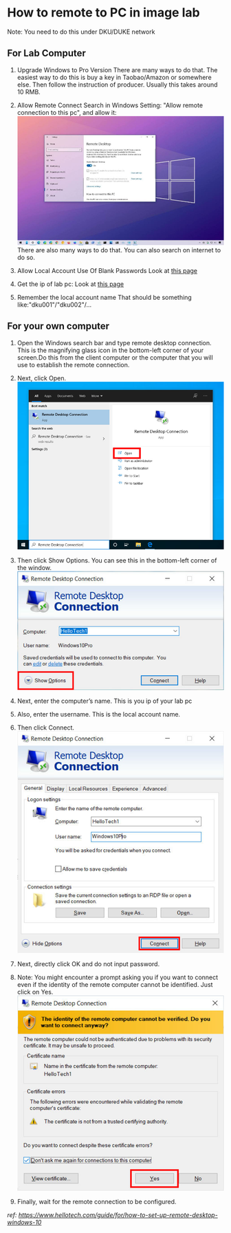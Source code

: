 # How to remote to PC in image lab
Note: You need to do this under DKU/DUKE network
## For Lab Computer

1. Upgrade Windows to Pro Version
There are many ways to do that. The easiest way to do this is buy a key in Taobao/Amazon or somewhere else. Then follow the instruction of producer. Usually this takes around 10 RMB.

2. Allow Remote Connect
Search in Windows Setting: "Allow remote connection to this pc", and allow it:
![](./remote_lab_img/windows-10-remote-desktop-enabled_hero.jpg)
There are also many ways to do that. You can also search on internet to do so.

3. Allow Local Account Use Of Blank Passwords
Look at [this page](https://www.kapilarya.com/limit-local-account-use-of-blank-passwords-to-console-logon-only#:~:text=1%201.%20Press%20%2B%20R%20and%20put%20secpol.msc,policy%20setting%20to%20Enabled%20and%20click%20Apply.%20)

4. Get the ip of lab pc:
Look at [this page](https://support.microsoft.com/en-us/windows/find-your-ip-address-in-windows-f21a9bbc-c582-55cd-35e0-73431160a1b9#Category=Windows_10)

5. Remember the local account name
That should be something like:"dku001"/"dku002"/...

## For your own computer

1. Open the Windows search bar and type remote desktop connection. This is the magnifying glass icon in the bottom-left corner of your screen.Do this from the client computer or the computer that you will use to establish the remote connection.

2. Next, click Open.  
![](./remote_lab_img/windows-search-remote-desktop-connection.jpg)

3. Then click Show Options. You can see this in the bottom-left corner of the window.  
![](./remote_lab_img/sign-in-1.jpg)

4. Next, enter the computer’s name. This is you ip of your lab pc

5. Also, enter the username. This is the local account name.

6. Then click Connect.  
![](./remote_lab_img/connect-to-windows-remote-desktop-connection.jpg)

7. Next, directly click OK and do not input password.
8. Note: You might encounter a prompt asking you if you want to connect even if the identity of the remote computer cannot be identified. Just click on Yes.  
![](./remote_lab_img/dont-ask-me-again.jpg)
9. Finally, wait for the remote connection to be configured.   

*ref: https://www.hellotech.com/guide/for/how-to-set-up-remote-desktop-windows-10*